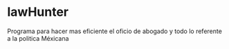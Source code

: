 # lawHunter
Programa para hacer mas eficiente el oficio de abogado y todo lo referente a la politica Méxicana
